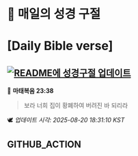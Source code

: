 # 🙏 매일의 성경 구절
# [Daily Bible verse]
## [![README에 성경구절 업데이트](https://github.com/DONGSUKA/first_test/actions/workflows/update-readme-bible.yml/badge.svg)](https://github.com/DONGSUKA/first_test/actions/workflows/update-readme-bible.yml)
<!-- START_BIBLE_VERSE -->
📖 **마태복음 23:38**
> 보라 너희 집이 황폐하여 버려진 바 되리라

🕊️ _업데이트 시각: 2025-08-20 18:31:10 KST_
  <!-- END_BIBLE_VERSE -->
## GITHUB_ACTION
